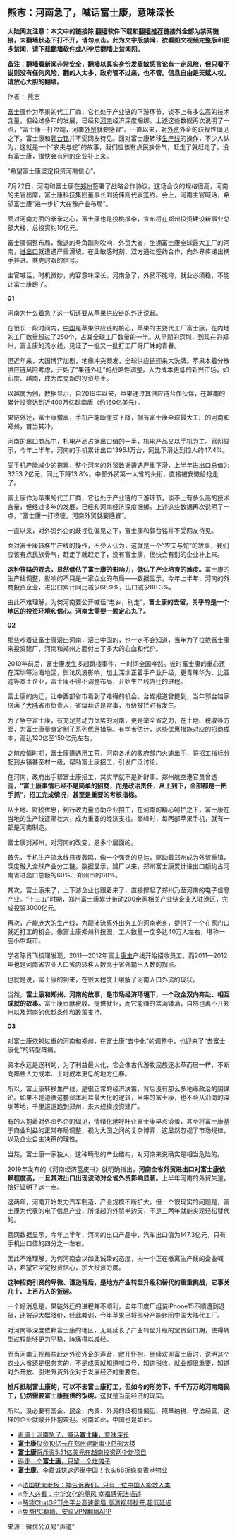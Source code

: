  <!-- 面包屑导航 --> <h2>熊志：河南急了，喊话富士康，意味深长</h2> <p class="notice"><b>大陆网友注意：本文中的链接除 <a href="https://github.com/bannedbook/fanqiang" >翻墙</a>软件下载和<a href="https://github.com/killgcd/justmysocks/blob/master/README.md">翻墙推荐</a>链接外全部为禁网链接，未翻墙状态下打不开，请勿点击。此为文字版禁闻，欲看图文视频完整版和更多禁闻，请下载<a href="https://github.com/bannedbook/fanqiang">翻墙软件或APP</a>后翻墙上禁闻网。</p><p>备注：翻墙看新闻非常安全，翻墙以真实身份发表敏感言论有一定风险，但只看不说则没有任何风险，翻的人太多，政府管不过来，也不管。信息自由是天赋人权，请放心大胆的翻墙。</b></p>  <div class="entry"> <p>作者： 熊志</p> <p id="summary"><a href="https://www.bannedbook.org/bnews/tag/%e5%af%8c%e5%a3%ab%e5%ba%b7/" class="st_tag internal_tag" rel="tag" title="标签 富士康 下的日志">富士康</a>作为苹果的代工厂商，它也处于产业链的下游环节，谈不上有多么高的技术含量，但经过多年的发展，已经和<a href="https://www.bannedbook.org/bnews/tag/%e6%b2%b3%e5%8d%97/" class="st_tag internal_tag" rel="tag" title="标签 河南 下的日志">河南</a>经济深度捆绑。上述这些数据再次说明了一点，“富士康一打喷嚏，河南<a href="https://www.bannedbook.org/bnews/tag/%E5%A4%96%E8%B4%B8/" class="st_tag internal_tag" rel="tag" title="标签 外贸 下的日志">外贸</a>就要感冒”。一直以来，对<a href="https://www.bannedbook.org/bnews/tag/%E5%A4%96%E8%B5%84/" class="st_tag internal_tag" rel="tag" title="标签 外资 下的日志">外资</a>外企的歧视性偏见之下，富士康和<a href="https://www.bannedbook.org/bnews/tag/%e9%83%ad%e5%8f%b0%e9%93%ad/" class="st_tag internal_tag" rel="tag" title="标签 郭台铭 下的日志">郭台铭</a>并不受网友待见。面对富士康转移<a href="https://www.bannedbook.org/bnews/tag/%E7%94%9F%E4%BA%A7%E7%BA%BF/" class="st_tag internal_tag" rel="tag" title="标签 生产线 下的日志">生产线</a>的操作，不少人认为，这就是一个“农夫与蛇”的故事，我们应该有点民族骨气，赶走了就赶走了，没有富士康，很快会有别的企业补上来。</p> <p id="conimg">“希望富士康坚定投资河南信心”。</p> <p>7月22日，河南和富士康在<a href="https://www.bannedbook.org/bnews/tag/%e9%83%91%e5%b7%9e/" class="st_tag internal_tag" rel="tag" title="标签 郑州 下的日志">郑州</a>签署了战略合作协议。这场会议的规格很高，河南的主官出席，富士康科技集团董事长刘扬伟则代表签约。会上，河南主官喊话，希望富士康“进一步扩大在豫产业布局”。</p> <p>面对河南方面的拳拳之心，富士康也是投桃报李，宣布将在郑州投资建设新事业总部大楼，总投资约10亿元。</p> <p>富士康调整布局，撤退的号角刚刚吹响，外贸大省，坐拥富士康全球最大工厂的河南，<a href="https://www.bannedbook.org/bnews/tag/%e8%bf%9b%e5%87%ba%e5%8f%a3/" class="st_tag internal_tag" rel="tag" title="标签 进出口 下的日志">进出口</a>就遭遇严重滑坡。在此敏感时刻，双方通过签约合作，向外界传递出携手并进、共克时艰的信号。</p> <p>主官喊话，时机微妙，内容意味深长。河南急了，外贸不能垮，就业必须稳，不能让富士康跑了。</p> <p><strong>01</strong></p> <p>河南为什么着急？这一切还要从苹果<a href="https://www.bannedbook.org/bnews/tag/%E4%BE%9B%E5%BA%94%E9%93%BE/" class="st_tag internal_tag" rel="tag" title="标签 供应链 下的日志">供应链</a>的外迁说起。</p> <p>在很长一段时间内，<span class='wp_keywordlink_affiliate'><a href="https://www.bannedbook.org/" title="中国" target="_blank">中国</a></span>是苹果供应链的核心，苹果的主要代工厂富士康，在内地的工厂数量超过了250个，占其全球工厂数量的一半。从早期的深圳，到现在的郑州，富士康的流水线，见证了一批又一批打工厂哥厂妹的青春。</p> <p>但近年来，大国博弈加剧，地缘冲突频发，全球供应链迎来大洗牌。苹果本着分散供应链风险考虑，开始了“果链外迁”的战略性调整，人力成本更低的新兴市场，如印度、越南，成为库克新的投资热土。</p> <p>以越南为例，数据显示，自2019年以来，苹果通过其供应链合作伙伴，在越南的累计投资达到近400万亿越南盾（约160亿美元）。</p> <p>果链外迁，富士康撤离，手机产能断崖式下降，拥有富士康全球最大工厂的河南和郑州，首当其冲。</p>  <p>河南的出口商品中，机电产品占据出口值的一半，机电产品又以手机为主。官网显示，今年上半年，河南的手机累计出口1395.1万台，同比下滑达到惊人的47.4%。</p> <p>受手机产能减少的拖累，整个河南的外贸数据遭遇严重下滑，上半年进出口总值为3253.2亿元，同比下降13.8%。中部外贸第一大省的头衔，直接被安徽给抢走了。</p> <p>富士康作为苹果的代工厂商，它也处于产业链的下游环节，谈不上有多么高的技术含量，但经过多年的发展，已经和河南经济深度捆绑。上述这些数据再次说明了一点，“富士康一打喷嚏，河南外贸就要感冒”。</p> <p>一直以来，对外资外企的歧视性偏见之下，富士康和郭台铭并不受网友待见。</p> <p>面对富士康转移生产线的操作，不少人认为，这就是一个“农夫与蛇”的故事，我们应该有点民族骨气，赶走了就赶走了，没有富士康，很快会有别的企业补上来。</p> <p><strong>这种狭隘的观念，显然低估了富士康的影响力，低估了产业培育的难度。</strong>富士康的生产线调整，影响的不只是一家企业的布局——数据显示，今年上半年，河南的外商投资企业，进出口累计同比减少66.9%，出口减少88.3%。</p> <p>由此不难理解，为何河南要公开喊话“老乡，别走”，<strong>富士康的去留，关乎的是一个地区的投资环境和信心。河南太需要一颗定心丸了。</strong></p> <p><strong>02</strong></p> <p>那些吵着让富士康滚出河南，滚出中国的，也一定不会知道，当年为了拉拢富士康来投资建厂，河南和郑州方面付出了多大的心血和代价。</p> <p>2010年前后，富士康发生多起跳楼事件，一时间全国哗然。彼时富士康的重心还在深圳等沿海地区，舆论风波影响，加上深圳正着手产业升级，更青睐华为、比亚迪等本土企业，富士康不得不调整布局，开始生产线内迁的进程。</p> <p>富士康的内迁，让中西部省市看到了难得的机会。台媒报道曾提到，当年郭台铭家挤满了<span class='wp_keywordlink_affiliate'><a href="https://www.bannedbook.org/" title="大陆" target="_blank">大陆</a></span>省市负责人，省级拜访是常事，市级被拦时有发生。</p> <p>为了争夺富士康，有充足劳动力优势的河南，更是举全省之力，在土地、税收等方面，为富士康量身定制了系列优惠措施。有学者估计，这些优惠措施对应的招商成本，高达120亿至150亿元左右。</p> <p>之前疫情时期，富士康遭遇用工荒，河南各地的政府部门火速出手，将招工指标分配到乡镇甚至村一级，帮助富士康招工，引发广泛讨论。</p>  <p>在河南，政府出手帮富士康招工，其实早就不是新鲜事。郑州航空港官员曾透露，<strong>“富士康事情已经不是简单的招商，而是政治责任，从上到下，全部都是一把手抓”，招工完成情况，甚至是重要的考核指标。</strong></p> <p>从土地、财税优惠，到行政力量协助企业招工，在河南的精心呵护之下，富士康在当地的生产线逐渐壮大，成为重要的经济支柱。巅峰时，每两部苹果手机，就有一部是河南制造。</p> <p>富士康对郑州，对河南的改变，是多个层面的。</p> <p>首先，手机生产流水线日夜轰鸣，像一个强劲的马达，驱动着郑州成为外贸重镇，深度融入全球产业分工链。数据显示，建厂以来，郑州富士康累计进出口额约占河南省进出口总额的60%、郑州市的80%。</p> <p>其次，富士康来了，上下游企业也跟着来了，直接撑起了郑州乃至河南的电子信息产业。“十三五”时期，郑州富士康累计带动200余家相关产业链企业入驻港区，完成投资3000亿元。</p> <p>再次，产能庞大的生产线，为颠沛流离外出务工的河南老乡，提供了一个在家门口就近打工的机会。像富士康郑州科技园，工人数量一度多达40万人左右，堪称一座小型城市。</p> <p>学者陈肖飞梳理发现，2011—2012年富士<span class='wp_keywordlink'><a href="https://www.bannedbook.org/forum2/topic1148.html" title="纪实文学：康生评传" target="_blank">康生</a></span>产线开始招收员工，而2011—2012年也是河南省农业人口省内转移人数高于省外输出人数的拐点。</p> <p>也就是说，富士康的到来，在很大程度上缓解了河南人口外流的现状。</p> <p>当然，<strong>富士康和郑州、河南的故事，是市场经济环境下，一个政企双向奔赴、相互成就的故事。</strong>富士康贡献税收、提供就业，而它能赚的盆满钵满，自然也离不开郑州以及河南的优越条件和政策支持。</p> <p><strong>03</strong></p> <p>对富士康依赖过重的河南和郑州，在富士康“去中化”的调整中，也迎来了“去富士康化”的转型阵痛。</p> <p>资本永远是逐利的，为了利益最大化，它会像古代游牧民族逐水草而居一样，不断向那些人力成本、土地成本更低的地方迁移。</p> <p>所以，富士康转移生产线，是很正常的经济决策，背后没有那么多地缘政治的阴谋论。如果不是遵循这套资本利益最大化的逻辑，当年的富士康，也不会从沿海的深圳等地，千里迢迢跑到郑州，来大规模投资建厂。</p>  <p>有的人抱着对外资外企的偏见，情绪化地呼吁让富士康早点滚蛋，甚至将富士康基于商业利益的正常布局调整，视为大国之间的复杂博弈，这显然忽视了市场规律，以及企业自主决策的理性。</p> <p>当然，富士康一家独大，这种畸形的产业结构，对河南来说确实是相当危险的。</p> <p>2019年发布的《河南经济蓝皮书》就明确指出，<strong>河南全省外贸进出口对富士康依赖程度高，一旦其进出口出现波动对全省外贸影响显著。</strong>上半年河南的外贸失速，恰好证明了这一点。</p> <p>这两年，河南开始发力汽车制造，产业规模不断扩大。但一个很现实的问题是，富士康为代表的电子信息产业，所撑起的外贸半边天，不是三两年就能实现轻松替代的。</p> <p>官网数据显示，今年上半年，河南的出口产品中，汽车出口值为147.3亿元，只有手机出口值的四分之一左右。</p> <p>因此不难理解，为何河南会以如此诚挚的态度，向一个正在撤离生产线的企业喊话，希望它坚定投资信心，加大投资力度。</p> <p><strong>这种招商引资的卑微、谦逊背后，是地方产业转型升级和替代的重重挑战，它事关几十、上百万人的<span class='wp_keywordlink'><a href="https://www.bannedbook.org/forum11/topic308.html" title="禁片：饭碗是党给的吗？" target="_blank">饭碗</a></span>。</strong></p> <p>一个好消息是，果链外迁的进程并不顺利，去年印度厂组装iPhone15不顺遭到退货，还被迫大幅降价，经此教训，今年苹果已将部分产能转回中国大陆代工厂。</p> <p>对河南等深度依赖富士康的地区，无疑延长了产业转型升级的宝贵窗口期，使得转型过程能够更为平稳，阵痛得以减轻。</p> <p>而当河南无视那些赶走外资外企的声音，敞开怀抱，继续欢迎富士康时，说明这个农业大省还是很务实的，不是成天就知道喊口号，知道税收、就业都很重要，知道对外开放、引进外资外企对于发展经济的重要性。</p> <p><strong>排斥抵制富士康的，可以不去富士康打工，但如今的形势下，千千万万的河南籍民工，仍然需要富士康提供的饭碗。</strong>这就是当前经济的现实。</p> <p>所以，没必要有国企、民企，内资、外资的歧视性偏见，照章纳税、守法经营，这样的企业就敞开怀抱欢迎。河南如此，中国也是如此。</p> <!--<div id="taboola-mid-1"></div>--><ul class='op-related-articles' title='相关阅读'> <li><a href='https://www.bannedbook.org/bnews/baitai/20240725/2066684.html' target='_blank'>声道｜河南急了，喊话<b>富士康</b>，意味深长</a></li> <li><a href='https://www.bannedbook.org/bnews/itnews/20240724/2066157.html' target='_blank'><b>富士康</b>投资10亿元在郑州建新事业总部大楼</a></li> <li><a href='https://www.bannedbook.org/bnews/itnews/20240704/2058152.html' target='_blank'><b>富士康</b>将斥资5.51亿美元在越南投资两个新项目</a></li> <li><a href='https://www.bannedbook.org/bnews/ccpdope/20240701/2056798.html' target='_blank'>逼走一个<b>富士康</b>，只留一个烂摊子</a></li> <li><a href='https://www.bannedbook.org/bnews/taiwannews/20240625/2054465.html' target='_blank'><b>富士康</b>、李嘉诚快速远离中国！长实68折疯卖香港物业</a></li> </ul> <ul class="texttj"> <li>🔥<a href="https://www.bannedbook.org/bnews/ssgc/20230219/1850782.html" target="_blank">法国犹太老板：神告诉我们，只有一位中国人能救人类</a></li> <li>🔥<a href="https://www.bannedbook.org/bnews/comments/20220220/1694796.html" target="_blank">华人必看：中华文化的飓风 幸福感无法描述</a></li> <li>🔥<a href="https://github.com/bannedbook/fanqiang/wiki/V2ray%E6%9C%BA%E5%9C%BA" target="_blank">解锁ChatGPT|全平台高速翻墙:高清视频秒开,超低延迟</a></li> <li>🔥<a href="https://github.com/bannedbook/fanqiang/wiki/%E7%A6%81%E9%97%BB%E7%BD%91%E5%AE%89%E5%8D%93%E7%BF%BB%E5%A2%99%E6%96%B0%E9%97%BBAPP" target="_blank">免费PC翻墙、安卓VPN翻墙APP</a></li> </ul><p class="src-info">来源：微信公众号“声道” </p> <a name='sharetosocial'></a> <div style="margin-bottom:5px;padding-bottom:5px;clear:both"> <div id="archive-pix-1" class="banner-ads"> <!-- AuctionX Display platform tag START --> <div id="27602x728x90x621x_ADSLOT1" clicktrack="%%CLICK_URL_ESC%%"></div>  <!-- AuctionX Display platform tag END --> </div> <div id="archive-pix-2" class="banner-ads"> <!-- AuctionX Display platform tag START --> <div id="27556x300x250x621x_ADSLOT1" clicktrack="%%CLICK_URL_ESC%%" style="margin:0 auto;text-align:center"></div>  <!-- AuctionX Display platform tag END --> </div> </div>  <div id="archive-pix-1" class="banner-ads"> <!-- AuctionX Display platform tag START --> <div id="27603x728x90x621x_ADSLOT1" clicktrack="%%CLICK_URL_ESC%%"></div>  <!-- AuctionX Display platform tag END --> </div> </div><!--END ENTRY--> 